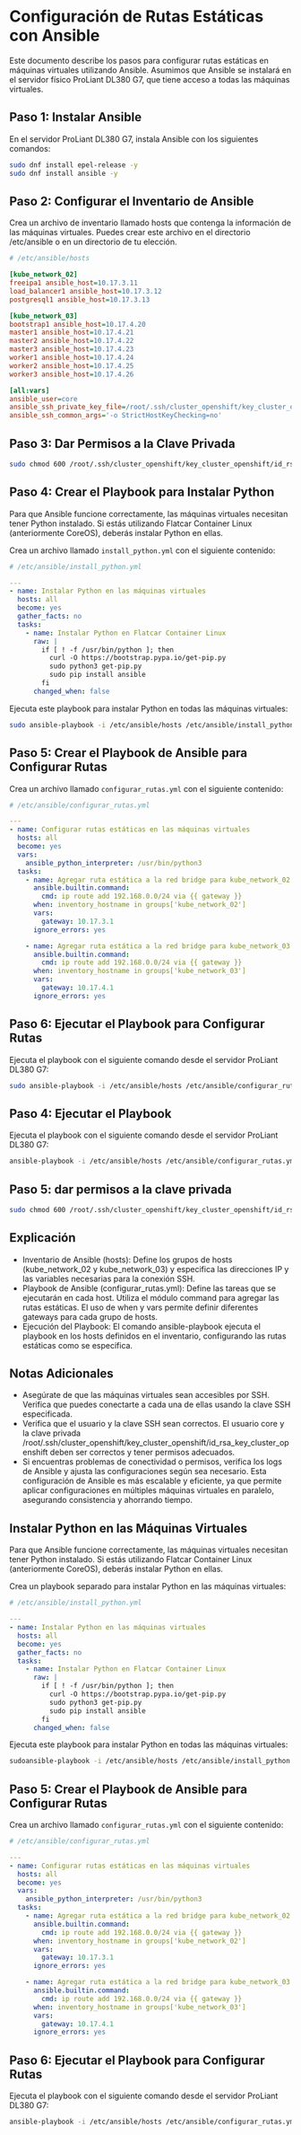 # Configuración de Rutas Estáticas con Ansible

Este documento describe los pasos para configurar rutas estáticas en máquinas virtuales utilizando Ansible. Asumimos que Ansible se instalará en el servidor físico ProLiant DL380 G7, que tiene acceso a todas las máquinas virtuales.

## Paso 1: Instalar Ansible

En el servidor ProLiant DL380 G7, instala Ansible con los siguientes comandos:

```bash
sudo dnf install epel-release -y
sudo dnf install ansible -y
```

## Paso 2: Configurar el Inventario de Ansible

Crea un archivo de inventario llamado hosts que contenga la información de las máquinas virtuales. Puedes crear este archivo en el directorio /etc/ansible o en un directorio de tu elección.

```ini
# /etc/ansible/hosts

[kube_network_02]
freeipa1 ansible_host=10.17.3.11
load_balancer1 ansible_host=10.17.3.12
postgresql1 ansible_host=10.17.3.13

[kube_network_03]
bootstrap1 ansible_host=10.17.4.20
master1 ansible_host=10.17.4.21
master2 ansible_host=10.17.4.22
master3 ansible_host=10.17.4.23
worker1 ansible_host=10.17.4.24
worker2 ansible_host=10.17.4.25
worker3 ansible_host=10.17.4.26

[all:vars]
ansible_user=core
ansible_ssh_private_key_file=/root/.ssh/cluster_openshift/key_cluster_openshift/id_rsa_key_cluster_openshift
ansible_ssh_common_args='-o StrictHostKeyChecking=no'
```

## Paso 3: Dar Permisos a la Clave Privada

```bash
sudo chmod 600 /root/.ssh/cluster_openshift/key_cluster_openshift/id_rsa_key_cluster_openshift
```

## Paso 4: Crear el Playbook para Instalar Python

Para que Ansible funcione correctamente, las máquinas virtuales necesitan tener Python instalado. Si estás utilizando Flatcar Container Linux (anteriormente CoreOS), deberás instalar Python en ellas.

Crea un archivo llamado `install_python.yml` con el siguiente contenido:

```yaml
# /etc/ansible/install_python.yml

---
- name: Instalar Python en las máquinas virtuales
  hosts: all
  become: yes
  gather_facts: no
  tasks:
    - name: Instalar Python en Flatcar Container Linux
      raw: |
        if [ ! -f /usr/bin/python ]; then
          curl -O https://bootstrap.pypa.io/get-pip.py
          sudo python3 get-pip.py
          sudo pip install ansible
        fi
      changed_when: false
```


Ejecuta este playbook para instalar Python en todas las máquinas virtuales:

```bash
sudo ansible-playbook -i /etc/ansible/hosts /etc/ansible/install_python.yml
```

## Paso 5: Crear el Playbook de Ansible para Configurar Rutas


Crea un archivo llamado `configurar_rutas.yml` con el siguiente contenido:


```yaml
# /etc/ansible/configurar_rutas.yml

---
- name: Configurar rutas estáticas en las máquinas virtuales
  hosts: all
  become: yes
  vars:
    ansible_python_interpreter: /usr/bin/python3
  tasks:
    - name: Agregar ruta estática a la red bridge para kube_network_02
      ansible.builtin.command:
        cmd: ip route add 192.168.0.0/24 via {{ gateway }}
      when: inventory_hostname in groups['kube_network_02']
      vars:
        gateway: 10.17.3.1
      ignore_errors: yes

    - name: Agregar ruta estática a la red bridge para kube_network_03
      ansible.builtin.command:
        cmd: ip route add 192.168.0.0/24 via {{ gateway }}
      when: inventory_hostname in groups['kube_network_03']
      vars:
        gateway: 10.17.4.1
      ignore_errors: yes
```


## Paso 6: Ejecutar el Playbook para Configurar Rutas

Ejecuta el playbook con el siguiente comando desde el servidor ProLiant DL380 G7:


```bash
sudo ansible-playbook -i /etc/ansible/hosts /etc/ansible/configurar_rutas.yml
```


























## Paso 4: Ejecutar el Playbook

Ejecuta el playbook con el siguiente comando desde el servidor ProLiant DL380 G7:

```bash
ansible-playbook -i /etc/ansible/hosts /etc/ansible/configurar_rutas.yml
```

## Paso 5: dar permisos a la clave privada

```bash
sudo chmod 600 /root/.ssh/cluster_openshift/key_cluster_openshift/id_rsa_key_cluster_openshift
```

## Explicación

- Inventario de Ansible (hosts): Define los grupos de hosts (kube_network_02 y kube_network_03) y especifica las direcciones IP y las variables necesarias para la conexión SSH.
- Playbook de Ansible (configurar_rutas.yml): Define las tareas que se ejecutarán en cada host. Utiliza el módulo command para agregar las rutas estáticas. El uso de when y vars permite definir diferentes gateways para cada grupo de hosts.
- Ejecución del Playbook: El comando ansible-playbook ejecuta el playbook en los hosts definidos en el inventario, configurando las rutas estáticas como se especifica.

## Notas Adicionales

- Asegúrate de que las máquinas virtuales sean accesibles por SSH. Verifica que puedes conectarte a cada una de ellas usando la clave SSH especificada.
- Verifica que el usuario y la clave SSH sean correctos. El usuario core y la clave privada /root/.ssh/cluster_openshift/key_cluster_openshift/id_rsa_key_cluster_openshift deben ser correctos y tener permisos adecuados.
- Si encuentras problemas de conectividad o permisos, verifica los logs de Ansible y ajusta las configuraciones según sea necesario.
Esta configuración de Ansible es más escalable y eficiente, ya que permite aplicar configuraciones en múltiples máquinas virtuales en paralelo, asegurando consistencia y ahorrando tiempo.


## Instalar Python en las Máquinas Virtuales

Para que Ansible funcione correctamente, las máquinas virtuales necesitan tener Python instalado. Si estás utilizando Flatcar Container Linux (anteriormente CoreOS), deberás instalar Python en ellas.

Crea un playbook separado para instalar Python en las máquinas virtuales:

```yaml
# /etc/ansible/install_python.yml

---
- name: Instalar Python en las máquinas virtuales
  hosts: all
  become: yes
  gather_facts: no
  tasks:
    - name: Instalar Python en Flatcar Container Linux
      raw: |
        if [ ! -f /usr/bin/python ]; then
          curl -O https://bootstrap.pypa.io/get-pip.py
          sudo python3 get-pip.py
          sudo pip install ansible
        fi
      changed_when: false
```

Ejecuta este playbook para instalar Python en todas las máquinas virtuales:

```bash
sudoansible-playbook -i /etc/ansible/hosts /etc/ansible/install_python.yml
```

## Paso 5: Crear el Playbook de Ansible para Configurar Rutas

Crea un archivo llamado `configurar_rutas.yml` con el siguiente contenido:


```yaml
# /etc/ansible/configurar_rutas.yml

---
- name: Configurar rutas estáticas en las máquinas virtuales
  hosts: all
  become: yes
  vars:
    ansible_python_interpreter: /usr/bin/python3
  tasks:
    - name: Agregar ruta estática a la red bridge para kube_network_02
      ansible.builtin.command:
        cmd: ip route add 192.168.0.0/24 via {{ gateway }}
      when: inventory_hostname in groups['kube_network_02']
      vars:
        gateway: 10.17.3.1
      ignore_errors: yes

    - name: Agregar ruta estática a la red bridge para kube_network_03
      ansible.builtin.command:
        cmd: ip route add 192.168.0.0/24 via {{ gateway }}
      when: inventory_hostname in groups['kube_network_03']
      vars:
        gateway: 10.17.4.1
      ignore_errors: yes
```

## Paso 6: Ejecutar el Playbook para Configurar Rutas

Ejecuta el playbook con el siguiente comando desde el servidor ProLiant DL380 G7:


```bash
ansible-playbook -i /etc/ansible/hosts /etc/ansible/configurar_rutas.yml
```